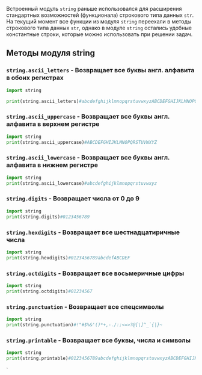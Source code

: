 Встроенный модуль `string` раньше использовался для расширения стандартных возможностей (функционала) строкового типа данных `str`. На текущий момент все функции из модуля `string` переехали в методы строкового типа данных `str`, однако в модуле `string` остались удобные константные строки, которые можно использовать при решении задач.

## Методы модуля string

### `string.ascii_letters` - Возвращает все буквы англ. алфавита в обоих регистрах

```python
import string

print(string.ascii_letters)#abcdefghijklmnopqrstuvwxyzABCDEFGHIJKLMNOPQRSTUVWXYZ
```

### `string.ascii_uppercase` - Возвращает все буквы англ. алфавита в верхнем регистре

```python
import string
print(string.ascii_uppercase)#ABCDEFGHIJKLMNOPQRSTUVWXYZ
```

### `string.ascii_lowercase` - Возвращает все буквы англ. алфавита в нижнем регистре

```python
import string
print(string.ascii_lowercase)#abcdefghijklmnopqrstuvwxyz
```

### `string.digits` - Возвращает числа от 0 до 9

```python
import string
print(string.digits)#0123456789
```

### `string.hexdigits` - Возвращает все шестнадцатиричные числа

```python
import string
print(string.hexdigits)#0123456789abcdefABCDEF
```
### `string.octdigits` - Возвращает все восьмеричные цифры

```python
import string
print(string.octdigits)#01234567
```

### `string.punctuation` - Возвращает все спецсимволы 

```python
import string
print(string.punctuation)#!"#$%&'()*+,-./:;<=>?@[\]^_`{|}~
```

### `string.printable` - Возвращает все буквы, числа и символы

```python
import string
print(string.printable)#0123456789abcdefghijklmnopqrstuvwxyzABCDEFGHIJKLMNOPQRSTUVWXYZ!"#$%&'()*+,-./:;<=>?@[\]^_`{|}~ \t\n\r\x0b\x0c
```


`